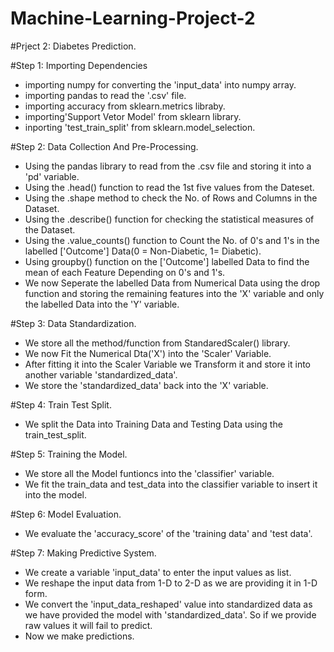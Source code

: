 # Machine-Learning-Project-2
#Prject 2: Diabetes Prediction.

#Step 1: Importing Dependencies
* importing numpy for converting the 'input_data' into numpy array.
* importing pandas to read the '.csv' file.
* importing accuracy from sklearn.metrics libraby.
* importing'Support Vetor Model' from sklearn library.
* inporting 'test_train_split' from sklearn.model_selection.

#Step 2: Data Collection And Pre-Processing.
* Using the pandas library to read from the .csv file and storing it into a 'pd' variable.
* Using the .head() function to read the 1st five values from the Dateset.
* Using the .shape method to check the No. of Rows and Columns in the Dataset.
* Using the .describe() function for checking the statistical measures of the Dataset.
* Using the .value_counts() function to Count the No. of 0's and 1's in the labelled ['Outcome'] Data(0 = Non-Diabetic, 1= Diabetic).
* Using groupby() function on the ['Outcome'] labelled Data to find the mean of each Feature Depending on 0's and 1's.
* We now Seperate the labelled Data from Numerical Data using the drop function and storing the remaining features into the 'X' variable and only the labelled Data into the 'Y' variable.

#Step 3: Data Standardization.
* We store all the method/function from StandaredScaler() library.
* We now Fit the Numerical Dta('X') into the 'Scaler' Variable.
* After fitting it into the Scaler Variable we Transform it and store it into another variable 'standardized_data'.
* We store the 'standardized_data' back into the 'X' variable.

#Step 4: Train Test Split.
* We split the Data into Training Data and Testing Data using the train_test_split.

#Step 5: Training the Model.
* We store all the Model funtioncs into the 'classifier' variable.
* We fit the train_data and test_data into the classifier variable to insert it into the model.

#Step 6: Model Evaluation.
* We evaluate the 'accuracy_score' of the 'training data' and 'test data'.

#Step 7: Making Predictive System.
* We create a variable 'input_data' to enter the input values as list.
* We reshape the input data from 1-D to 2-D as we are providing it in 1-D form.
* We convert the 'input_data_reshaped' value into standardized data as we have provided the model with 'standardized_data'. So if we provide raw values it will fail to predict.
* Now we make predictions.
